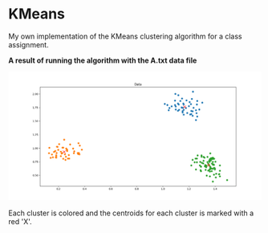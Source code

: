 # KMeans
My own implementation of the KMeans clustering algorithm for a class assignment.

**A result of running the algorithm with the A.txt data file**

<img src="https://raw.githubusercontent.com/boydjc/KMeans/main/Figure_1.png">

Each cluster is colored and the centroids for each cluster is marked with a red 'X'.
